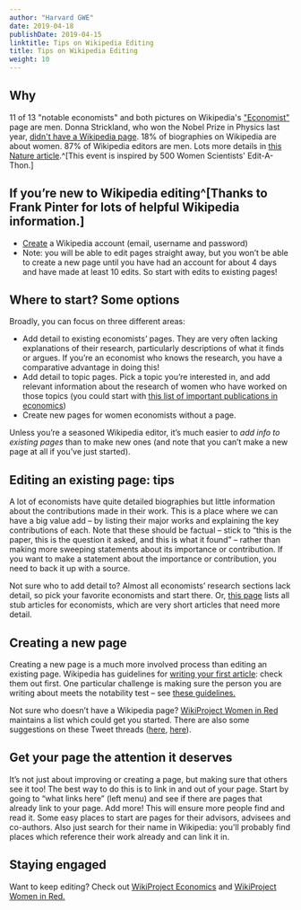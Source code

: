 ```yaml
---
author: "Harvard GWE"
date: 2019-04-18
publishDate: 2019-04-15
linktitle: Tips on Wikipedia Editing
title: Tips on Wikipedia Editing
weight: 10
---
```


## Why

11 of 13 "notable economists" and both pictures on Wikipedia's ["Economist"](https://en.wikipedia.org/wiki/Economist) page are men. Donna Strickland, who won the Nobel Prize in Physics last year, [didn't have a Wikipedia page](https://www.theguardian.com/science/2018/oct/03/donna-strickland-nobel-physics-prize-wikipedia-denied). 18% of biographies on Wikipedia are about women. 87% of Wikipedia editors are men. Lots more details in [this Nature article](https://www.nature.com/articles/d41586-018-05947-8).^[This event is inspired by 500 Women Scientists' Edit-A-Thon.] 

## If you’re new to Wikipedia editing^[Thanks to Frank Pinter for lots of helpful Wikipedia information.]

- [Create](https://en.wikipedia.org/wiki/Wikipedia:Why_create_an_account%3F) a Wikipedia account (email, username and password)
- Note: you will be able to edit pages straight away, but you won’t be able to create a new page until you have had an account for about 4 days and have made at least 10 edits. So start with edits to existing pages!

## Where to start? Some options

Broadly, you can focus on three different areas:

- Add detail to existing economists’ pages. They are very often lacking explanations of their research, particularly descriptions of what it finds or argues. If you’re an economist who knows the research, you have a comparative advantage in doing this!
- Add detail to topic pages. Pick a topic you’re interested in, and add relevant information about the research of women who have worked on those topics (you could start with [this list of important publications in economics](https://en.wikipedia.org/wiki/List_of_important_publications_in_economics))
- Create new pages for women economists without a page.

Unless you’re a seasoned Wikipedia editor, it’s much easier to *add info to existing pages* than to make new ones (and note that you can’t make a new page at all if you’ve just started).

## Editing an existing page: tips

A lot of economists have quite detailed biographies but little information about the contributions made in their work. This is a place where we can have a big value add – by listing their major works and explaining the key contributions of each. Note that these should be factual – stick to “this is the paper, this is the question it asked, and this is what it found” – rather than making more sweeping statements about its importance or contribution. If you want to make a statement about the importance or contribution, you need to back it up with a source.

Not sure who to add detail to? Almost all economists’ research sections lack detail, so pick your favorite economists and start there. Or, [this page](https://en.wikipedia.org/wiki/Category:Economist_stubs) lists all stub articles for economists, which are very short articles that need more detail. 

## Creating a new page

Creating a new page is a much more involved process than editing an existing page. Wikipedia has guidelines for [writing your first article](https://en.wikipedia.org/wiki/Wikipedia:Your_first_article): check them out first. One particular challenge is making sure the person you are writing about meets the notability test – see [these guidelines.](https://en.wikipedia.org/wiki/Wikipedia:Notability_(academics)) 

Not sure who doesn’t have a Wikipedia page? [WikiProject Women in Red](https://en.wikipedia.org/wiki/Wikipedia:WikiProject_Women_in_Red) maintains a list which could get you started. There are also some suggestions on these Tweet threads ([here](https://twitter.com/annastansbury/status/1113637945821540354), [here](https://twitter.com/MarinaAdshade/status/1113440334359408645)).

## Get your page the attention it deserves

It’s not just about improving or creating a page, but making sure that others see it too! The best way to do this is to link in and out of your page. Start by going to “what links here” (left menu) and see if there are pages that already link to your page. Add more! This will ensure more people find and read it. Some easy places to start are pages for their advisors, advisees and co-authors. Also just search for their name in Wikipedia: you’ll probably find places which reference their work already and can link it in.

## Staying engaged

Want to keep editing? Check out [WikiProject Economics](https://en.wikipedia.org/wiki/Category:WikiProject_Economics_participants) and [WikiProject Women in Red.](https://en.wikipedia.org/wiki/Wikipedia:WikiProject_Women_in_Red)